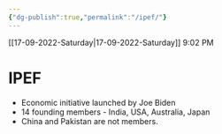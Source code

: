 ```yaml
---
{"dg-publish":true,"permalink":"/ipef/"}
---
```


[[17-09-2022-Saturday\|17-09-2022-Saturday]]  9:02 PM

# IPEF
- Economic initiative launched by Joe Biden
- 14 founding members - India, USA, Australia, Japan
- China and Pakistan are not members.
